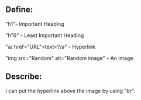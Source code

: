 ## Define:
"h1"- Important Heading

"h"6" - Least Important Heading

"a/ href="URL">text<?/a" - Hyperlink

"img src="Random" alt="Random image" - An image

## Describe:
I can put the hyperlink above the image by using "br".